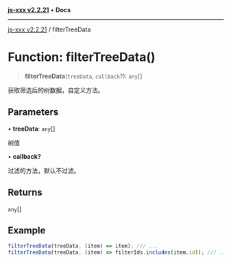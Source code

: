 [**js-xxx v2.2.21**](../README.md) • **Docs**

***

[js-xxx v2.2.21](../README.md) / filterTreeData

# Function: filterTreeData()

> **filterTreeData**(`treeData`, `callback`?): `any`[]

获取筛选后的树数据，自定义方法。

## Parameters

• **treeData**: `any`[]

树值

• **callback?**

过滤的方法，默认不过滤。

## Returns

`any`[]

## Example

```ts
filterTreeData(treeData, (item) => item); /// ...
filterTreeData(treeData, (item) => filterIds.includes(item.id)); /// ...
```
